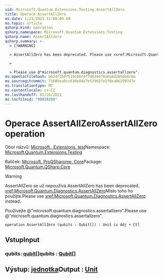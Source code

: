 ```yaml
---
uid: Microsoft.Quantum.Extensions.Testing.AssertAllZero
title: Operace AssertAllZero
ms.date: 1/23/2021 12:00:00 AM
ms.topic: article
qsharp.kind: operation
qsharp.namespace: Microsoft.Quantum.Extensions.Testing
qsharp.name: AssertAllZero
qsharp.summary: >-
  > [!WARNING]

  > AssertAllZero has been deprecated. Please use <xref:Microsoft.Quantum.Diagnostics.AssertAllZero> instead.

  >

  > Please use @"microsoft.quantum.diagnostics.assertallzero".
ms.openlocfilehash: b624f350751918bf4f7d034470a6a4d289ab0c6a
ms.sourcegitcommit: 71605ea9cc630e84e7ef29027e1f0ea06299747e
ms.translationtype: MT
ms.contentlocale: cs-CZ
ms.lasthandoff: 01/26/2021
ms.locfileid: "98820298"
---
```

# <a name="assertallzero-operation"></a><span data-ttu-id="36b79-102">Operace AssertAllZero</span><span class="sxs-lookup"><span data-stu-id="36b79-102">AssertAllZero operation</span></span>

<span data-ttu-id="36b79-103">Obor názvů: [Microsoft.. Extensions. test](xref:Microsoft.Quantum.Extensions.Testing)</span><span class="sxs-lookup"><span data-stu-id="36b79-103">Namespace: [Microsoft.Quantum.Extensions.Testing](xref:Microsoft.Quantum.Extensions.Testing)</span></span>

<span data-ttu-id="36b79-104">Balíček: [Microsoft. ProQSharpme. Core](https://nuget.org/packages/Microsoft.Quantum.QSharp.Core)</span><span class="sxs-lookup"><span data-stu-id="36b79-104">Package: [Microsoft.Quantum.QSharp.Core](https://nuget.org/packages/Microsoft.Quantum.QSharp.Core)</span></span>


> [!WARNING]
> <span data-ttu-id="36b79-105">AssertAllZero se už nepoužívá.</span><span class="sxs-lookup"><span data-stu-id="36b79-105">AssertAllZero has been deprecated.</span></span> <span data-ttu-id="36b79-106"><xref:Microsoft.Quantum.Diagnostics.AssertAllZero>Místo toho ho použijte.</span><span class="sxs-lookup"><span data-stu-id="36b79-106">Please use <xref:Microsoft.Quantum.Diagnostics.AssertAllZero> instead.</span></span>
>
> <span data-ttu-id="36b79-107">Používejte @"microsoft.quantum.diagnostics.assertallzero".</span><span class="sxs-lookup"><span data-stu-id="36b79-107">Please use @"microsoft.quantum.diagnostics.assertallzero".</span></span>



```qsharp
operation AssertAllZero (qubits : Qubit[]) : Unit is Adj + Ctl
```


## <a name="input"></a><span data-ttu-id="36b79-108">Vstup</span><span class="sxs-lookup"><span data-stu-id="36b79-108">Input</span></span>

### <a name="qubits--qubit"></a><span data-ttu-id="36b79-109">qubits: [qubit](xref:microsoft.quantum.lang-ref.qubit)[]</span><span class="sxs-lookup"><span data-stu-id="36b79-109">qubits : [Qubit](xref:microsoft.quantum.lang-ref.qubit)[]</span></span>





## <a name="output--unit"></a><span data-ttu-id="36b79-110">Výstup: [jednotka](xref:microsoft.quantum.lang-ref.unit)</span><span class="sxs-lookup"><span data-stu-id="36b79-110">Output : [Unit](xref:microsoft.quantum.lang-ref.unit)</span></span>

